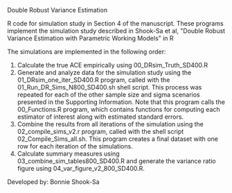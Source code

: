 Double Robust Variance Estimation

R code for simulation study in Section 4 of the manuscript.
These programs implement the simulation study described in Shook-Sa et al, "Double Robust Variance Estimation with Parametric Working Models" in R

The simulations are implemented in the following order:

1. Calculate the true ACE empirically using 00_DRsim_Truth_SD400.R
1. Generate and analyze data for the simulation study using the 01_DRsim_one_iter_SD400.R program, called with the 01_Run_DR_Sims_N800_SD400.sh shell script. This process was repeated for each of the other sample size and sigma scenarios presented in the Supporting Information.
   Note that this program calls the 00_Functions.R program, which contains functions for computing each estimator of interest along with estimated standard errors.
2. Combine the results from all iterations of the simulation using the 02_compile_sims_v2.r program, called with the shell script 02_Compile_Sims_all.sh. This program creates a final dataset with one row for each iteration of the simulations.
3. Calculate summary measures using 03_combine_sim_tables800_SD400.R and generate the variance ratio figure using 04_var_figure_v2_800_SD400.R.

Developed by: Bonnie Shook-Sa